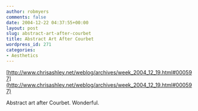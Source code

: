 ```yaml
---
author: robmyers
comments: false
date: 2004-12-22 04:37:55+00:00
layout: post
slug: abstract-art-after-courbet
title: Abstract Art After Courbet
wordpress_id: 271
categories:
- Aesthetics
---
```


[http://www.chrisashley.net/weblog/archives/week_2004_12_19.html#000597](http://www.chrisashley.net/weblog/archives/week_2004_12_19.html#000597)   
  
Abstract art after Courbet. Wonderful.

  


